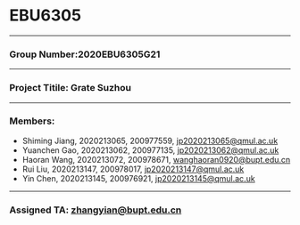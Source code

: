 # EBU6305
---
### Group Number:2020EBU6305G21
---
### Project Titile: Grate Suzhou
---
###   Members:
- Shiming Jiang, 2020213065, 200977559, jp2020213065@qmul.ac.uk<br>
- Yuanchen Gao, 2020213062, 200977135, jp2020213062@qmul.ac.uk<br>
- Haoran Wang, 2020213072, 200978671, wanghaoran0920@bupt.edu.cn<br>
- Rui Liu, 2020213147, 200978017, jp2020213147@qmul.ac.uk<br>
- Yin Chen, 2020213145, 200976921, jp2020213145@qmul.ac.uk
--- 
### Assigned TA: zhangyian@bupt.edu.cn
